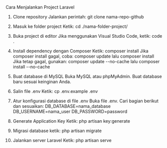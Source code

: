 Cara Menjalankan Project Laravel


1. Clone repository
Jalankan perintah: git clone nama-repo-github

2. Masuk ke folder project
Ketik: cd ./nama-folder-project/

3. Buka project di editor
Jika menggunakan Visual Studio Code, ketik: code .

4. Install dependency dengan Composer
Ketik: composer install
Jika composer install gagal, coba:
composer update lalu composer install
Jika tetap gagal, gunakan:
composer update --no-cache lalu composer install --no-cache

5. Buat database di MySQL
Buka MySQL atau phpMyAdmin.
Buat database baru sesuai keinginan Anda.

6. Salin file .env
Ketik: cp .env.example .env

7. Atur konfigurasi database di file .env
Buka file .env.
Cari bagian berikut dan sesuaikan:
DB_DATABASE=nama_database
DB_USERNAME=nama_user
DB_PASSWORD=password

8. Generate Application Key
Ketik: php artisan key:generate

9. Migrasi database
ketik: php artisan migrate

10. Jalankan server Laravel
Ketik: php artisan serve

